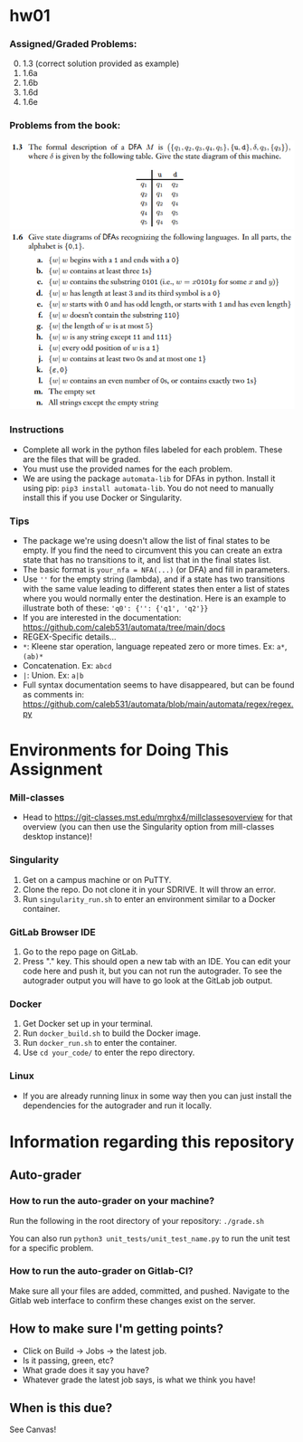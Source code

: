 # hw01

### Assigned/Graded Problems:
0. 1.3 (correct solution provided as example)
1. 1.6a
2. 1.6b
3. 1.6d
4. 1.6e

### Problems from the book:
![Problem 1.3](1.3.png "Problem 1.3")
![Problem 1.6](1.6.png "Problem 1.6")

### Instructions
- Complete all work in the python files labeled for each problem. These are the files that will be graded.
- You must use the provided names for the each problem.
- We are using the package `automata-lib` for DFAs in python. Install it using pip: `pip3 install automata-lib`. You do not need to manually install this if you use Docker or Singularity.

### Tips
- The package we're using doesn't allow the list of final states to be empty. If you find the need to circumvent this you can create an extra state that has no transitions to it, and list that in the final states list.
- The basic format is `your_nfa = NFA(...)` (or DFA) and fill in parameters.
- Use `''` for the empty string (lambda), and if a state has two transitions with the same value leading to different states then enter a list of states where you would normally enter the destination. Here is an example to illustrate both of these:
`'q0': {'': {'q1', 'q2'}}`
- If you are interested in the documentation: https://github.com/caleb531/automata/tree/main/docs
- REGEX-Specific details...
- `*`: Kleene star operation, language repeated zero or more times. Ex: `a*`,`(ab)*`
- Concatenation. Ex: `abcd`
- `|`: Union. Ex: `a|b`
- Full syntax documentation seems to have disappeared, but can be found as comments in: https://github.com/caleb531/automata/blob/main/automata/regex/regex.py

# Environments for Doing This Assignment

### Mill-classes
- Head to https://git-classes.mst.edu/mrghx4/millclassesoverview for that overview (you can then use the Singularity option from mill-classes desktop instance)!

### Singularity
1. Get on a campus machine or on PuTTY.
2. Clone the repo. Do not clone it in your SDRIVE. It will throw an error.
3. Run `singularity_run.sh` to enter an environment similar to a Docker container.

### GitLab Browser IDE
1. Go to the repo page on GitLab.
2. Press "." key. This should open a new tab with an IDE. You can edit your code here and push it, but you can not run the autograder. To see the autograder output you will have to go look at the GitLab job output.

### Docker
1. Get Docker set up in your terminal.
2. Run `docker_build.sh` to build the Docker image.
3. Run `docker_run.sh` to enter the container.
4. Use `cd your_code/` to enter the repo directory.

### Linux
- If you are already running linux in some way then you can just install the dependencies for the autograder and run it locally.

# Information regarding this repository

## Auto-grader
### How to run the auto-grader on your machine?
Run the following in the root directory of your repository:
`./grade.sh`

You can also run `python3 unit_tests/unit_test_name.py` to run the unit test for a specific problem.

### How to run the auto-grader on Gitlab-CI?
Make sure all your files are added, committed, and pushed.
Navigate to the Gitlab web interface to confirm these changes exist on the server.

## How to make sure I'm getting points?
* Click on Build -> Jobs -> the latest job.
* Is it passing, green, etc? 
* What grade does it say you have?
* Whatever grade the latest job says, is what we think you have!

## When is this due?
See Canvas!
